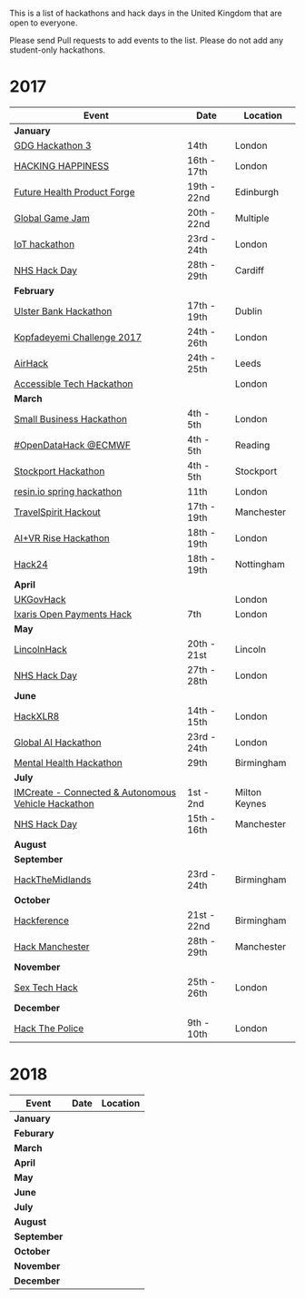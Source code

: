 This is a list of hackathons and hack days in the United Kingdom that are open to everyone.

Please send Pull requests to add events to the list. Please do not add any student-only hackathons.

# 2017

| Event | Date | Location |
|---|---|---|
| **January** |
| [GDG Hackathon 3](https://www.eventbrite.com/e/gdg-hackathon-3-for-developers-by-developers-tickets-29785768034) | 14th | London |
| [HACKING HAPPINESS](https://www.digitalcatapultcentre.org.uk/event/hacking-happiness) | 16th - 17th | London |
| [Future Health Product Forge](https://productforge.io/events/future-health-product-forge) | 19th - 22nd | Edinburgh |
| [Global Game Jam](http://globalgamejam.org/) | 20th - 22nd | Multiple |
| [IoT hackathon](http://www.iottechexpo.com/europe/exhibition/iot-hackathon/) | 23rd - 24th | London |
| [NHS Hack Day](http://nhshackday.com/) | 28th - 29th | Cardiff |
| **February** |
| [Ulster Bank Hackathon](https://www.eventbrite.co.uk/e/ulster-bank-hackathon-dublin-tickets-29486640335) | 17th - 19th | Dublin |
| [Kopfadeyemi Challenge 2017](https://www.eventbrite.com/e/kopfadeyemi-challenge-2017-registration-29466212234) | 24th - 26th | London |
| [AirHack](https://odileeds.org/airhack/) | 24th - 25th | Leeds |
| [Accessible Tech Hackathon](http://accessibletech.co.uk/hackathon ) | | London |
| **March** |
| [Small Business Hackathon](http://www.smallbizhack.com/) | 4th - 5th | London |
| [#OpenDataHack @ECMWF](https://www.eventbrite.co.uk/e/opendatahack-ecmwf-beyond-weather-explore-creative-uses-of-open-data-tickets-28733656139) | 4th - 5th | Reading |
| [Stockport Hackathon](http://www.digitalstockport.info/hackathon/) | 4th - 5th | Stockport |
| [resin.io spring hackathon](https://www.eventbrite.com/e/resinio-spring-hackathon-registration-31266678477) | 11th | London |
| [TravelSpirit Hackout](http://travelspirit.foundation/) | 17th - 19th | Manchester |
| [AI+VR Rise Hackathon](https://www.eventbrite.com/e/aivr-rise-hackathon-tickets-30895935575) | 18th - 19th | London |
| [Hack24](http://www.hack24.co.uk/) | 18th - 19th | Nottingham |
| **April** |
| [UKGovHack](http://ukgovhack.com) | | London |
| [Ixaris Open Payments Hack](https://www.eventbrite.co.uk/e/ixaris-open-payments-hack-tickets-31934538063) | 7th | London |
| **May** |
| [LincolnHack](http://lincolnhack.org/) | 20th - 21st | Lincoln |
| [NHS Hack Day](http://nhshackday.com/) | 27th - 28th | London |
| **June** |
| [HackXLR8](http://hackxlr8.bemyapp.com/) | 14th - 15th | London |
| [Global AI Hackathon](http://ai.hackathon.com/) | 23rd - 24th | London |
| [Mental Health Hackathon](https://www.eventbrite.co.uk/e/mental-health-hackathon-tickets-35005838405) | 29th | Birmingham |
| **July** |
| [IMCreate - Connected & Autonomous Vehicle Hackathon](http://imcreate.co.uk/) | 1st - 2nd | Milton Keynes |
| [NHS Hack Day](http://nhshackday.com/) | 15th - 16th | Manchester |
| **August** |
| **September** |
| [HackTheMidlands](http://hackthemidlands.co.uk/) | 23rd - 24th | Birmingham |
| **October** |
| [Hackference](https://2017.hackference.co.uk/) | 21st - 22nd | Birmingham |
| [Hack Manchester](https://www.hac100.com/event/hack-mcr-17/) | 28th - 29th | Manchester |
| **November** |
| [Sex Tech Hack](http://sexhack.tech/) | 25th - 26th | London |
| **December** |
| [Hack The Police](http://hackthepolice.com/) | 9th - 10th | London |


# 2018

| Event | Date | Location |
|---|---|---|
| **January** |
| **Feburary** |
| **March** |
| **April** |
| **May** |
| **June** |
| **July** |
| **August** |
| **September** |
| **October** |
| **November** |
| **December** |
